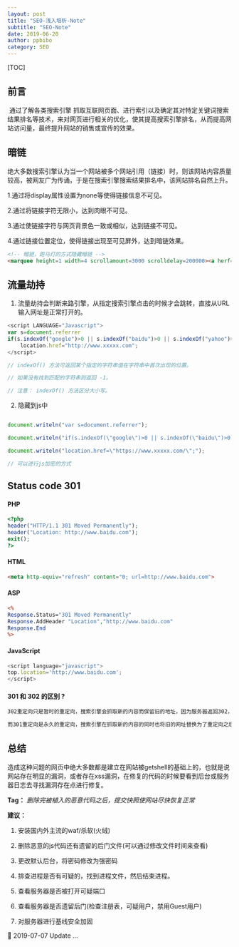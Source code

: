 ```yaml
---
layout: post
title: "SEO-浅入培析-Note" 
subtitle: "SEO-Note"
date: 2019-06-20
author: ppbibo
category: SEO
---
```


[TOC]

## 前言

​	    通过了解各类搜索引擎 抓取互联网页面、进行索引以及确定其对特定关键词搜索结果排名等技术，来对网页进行相关的优化，使其提高搜索引擎排名，从而提高网站访问量，最终提升网站的销售或宣传的效果。



## 暗链

​		绝大多数搜索引擎认为当一个网站被多个网站引用（链接）时，则该网站内容质量较高，被网友广为传诵，于是在搜索引擎搜索结果排名中，该网站排名自然上升。

1.通过将display属性设置为none等使得链接信息不可见。

2.通过将链接字符无限小，达到肉眼不可见。

3.通过使链接字符与网页背景色一致或相似，达到链接不可见。

4.通过链接位置定位，使得链接出现至可见屏外，达到暗链效果。

```html
<!-- 暗链，跑马灯的方式隐藏暗链 -->
<marquee height=1 width=4 scrollamount=3000 scrolldelay=200000><a herf="http://www.xxxxx.com/">XXXX娱乐网</a></marquee>
```



## 流量劫持

1. 流量劫持会判断来路引擎，从指定搜索引擎点击的时候才会跳转，直接从URL输入网址是正常打开的。

```javascript
<script LANGUAGE="Javascript">
var s=document.referrer
if(s.indexOf("google")>0 || s.indexOf("baidu")>0 || s.indexOf("yahoo")>0 || s.indexOf("sougou")>0 || s.indexOf("360")>0 || s.indexOf("bing")>0 || s.indexOf("so")>0) 
	location.href="http://www.xxxxx.com";
</script>

// indexOf() 方法可返回某个指定的字符串值在字符串中首次出现的位置。

// 如果没有找到匹配的字符串则返回 -1。

// 注意： indexOf() 方法区分大小写。
```

2. 隐藏到js中

```javascript

document.writeln("var s=document.referrer"); 

document.writeln("if(s.indexOf(\"google\")>0 || s.indexOf(\"baidu\")>0 || s.indexOf(\"yahoo\")>0 || s.indexOf(\"sougou\")>0 || s.indexOf(\"360\")>0 || s.indexOf(\"bing\")>0 || s.indexOf(\"so\")>0)"); 

document.writeln("location.href=\"https://www.xxxxx.com/\";");

// 可以进行js加密的方式
```



## Status code 301

#### PHP

```php
<?php
header("HTTP/1.1 301 Moved Permanently");
header("Location: http://www.baidu.com");
exit();
?>
```

#### HTML

```html
<meta http-equiv="refresh" content="0; url=http://www.baidu.com">
```

####  ASP

```asp
<%
Response.Status="301 Moved Permanently"
Response.AddHeader "Location","http://www.baidu.com"
Response.End
%>
```

#### JavaScript

```JavaScript
<script language="javascript">
top.location='http://www.baidu.com';
</script>
```

#### 301 和 302 的区别 ?

```bash
302重定向只是暂时的重定向，搜索引擎会抓取新的内容而保留旧的地址，因为服务器返回302，所以，搜索搜索引擎认为新的网址是暂时的。

而301重定向是永久的重定向，搜索引擎在抓取新的内容的同时也将旧的网址替换为了重定向之后的网址。
```



## 总结 

​		造成这种问题的网页中绝大多数都是建立在网站被getshell的基础上的，也就是说网站存在明显的漏洞，或者存在xss漏洞，在修复的代码的时候要看到后台或服务器日志去寻找漏洞存在点进行修复。

**Tag：** *删除完被植入的恶意代码之后，提交快照使网站尽快恢复正常*



**建议：**

1. 安装国内外主流的waf/杀软(火绒)

2. 删除恶意的js代码还有遗留的后门文件(可以通过修改文件时间来查看)
3. 更改默认后台，将密码修改为强密码
4. 排查进程是否有可疑的，找到进程文件，然后结束进程。
5. 查看服务器是否被打开可疑端口
6. 查看服务器是否遗留后门(检查注册表，可疑用户，禁用Guest用户)
7. 对服务器进行基线安全加固



📅 2019-07-07 Update …